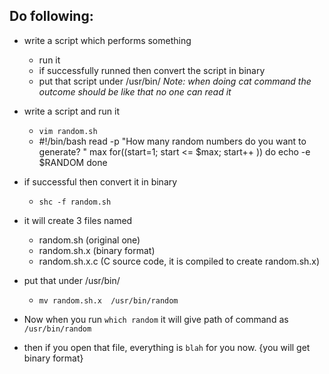 ## Do following:
- write a script which performs something
	- run it
	- if successfully runned then convert the script in binary
	- put that script under /usr/bin/
 *Note: when doing cat command the outcome should be like that no one can read it*
 
 
- write a script and run it
	- `vim random.sh`
	-
		#!/bin/bash
		read -p "How many random numbers do you want to generate? "  max
		for((start=1; start <= $max; start++ ))
		do
        	echo -e $RANDOM
		done
- if successful then convert it in binary
	- `shc -f random.sh`		
- it will create 3 files named
	- random.sh (original one)
	- random.sh.x (binary format)
	- random.sh.x.c (C source code, it is compiled to create random.sh.x)
- put that under /usr/bin/
	- `mv random.sh.x  /usr/bin/random`
		
- Now when you run `which random` it will give path of command as `/usr/bin/random`
- then if you open that file, everything is `blah` for you now. {you will get binary format}
		
	
